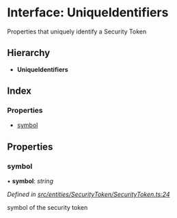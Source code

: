 # Interface: UniqueIdentifiers

Properties that uniquely identify a Security Token

## Hierarchy

- **UniqueIdentifiers**

## Index

### Properties

- [symbol](_entities_securitytoken_securitytoken_.uniqueidentifiers.md#symbol)

## Properties

### symbol

• **symbol**: _string_

_Defined in [src/entities/SecurityToken/SecurityToken.ts:24](https://github.com/PolymathNetwork/polymath-sdk/blob/d34930f/src/entities/SecurityToken/SecurityToken.ts#L24)_

symbol of the security token
